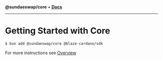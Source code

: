 **@sundaeswap/core** • [**Docs**](modules.md)

***

# Getting Started with Core

```bash
$ bun add @sundaeswap/core @blaze-cardano/sdk
```

For more instructions see [Overview](/)
